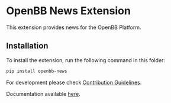 # OpenBB News Extension

This extension provides news for the OpenBB Platform.

## Installation

To install the extension, run the following command in this folder:

```bash
pip install openbb-news
```

For development please check [Contribution Guidelines](https://github.com/OpenBB-finance/OpenBBTerminal/blob/develop/openbb_platform/CONTRIBUTING.md).

Documentation available [here](https://docs.openbb.co/platform).
